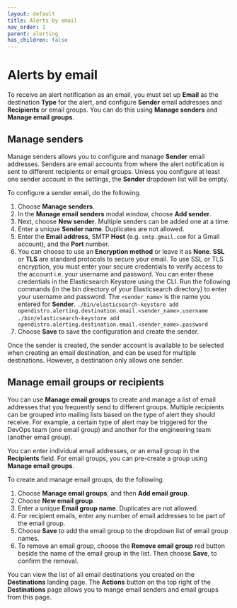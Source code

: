 ```yaml
---
layout: default
title: Alerts by email
nav_order: 1
parent: alerting
has_children: false
---
```


#  Alerts by email 
To receive an alert notification as an email, you must set up **Email** as the destination **Type** for the alert, and configure **Sender** email addresses and **Recipients** or email groups. You can do this using **Manage senders** and **Manage email groups**. 

## Manage senders
Manage senders allows you to configure and manage **Sender** email addresses. Senders are email accounts from where the alert notification is sent to different recipients or email groups. Unless you configure at least one sender account in the settings, the **Sender** dropdown list will be empty. 

To configure a sender email, do the following.

1. Choose **Manage senders**.
1. In the **Manage email senders** modal window, choose **Add sender**. 
1. Next, choose **New sender**. Multiple senders can be added one at a time.
1. Enter a unique **Sender name**. Duplicates are not allowed.
1. Enter the **Email address**, SMTP **Host** (e.g. `smtp.gmail.com` for a Gmail account), and the **Port** number.
1. You can choose to use an **Encryption method** or leave it as **None**. **SSL** or **TLS** are standard protocols to secure your email. To use SSL or TLS encryption, you must enter your secure credentials to verify access to the account i.e. your username and password. You can enter these credentials in the Elasticsearch Keystore using the CLI. Run the following commands (in the bin directory of your Elasticsearch directory) to enter your username and password. The `<sender_name>` is the name you entered for **Sender**.
    `./bin/elasticsearch-keystore add opendistro.alerting.destination.email.<sender_name>.username` 
    `./bin/elasticsearch-keystore add opendistro.alerting.destination.email.<sender_name>.password`
1. Choose **Save** to save the configuration and create the sender.

Once the sender is created, the sender account is available to be selected when creating an email destination, and can be used for multiple destinations. However, a destination only allows one sender. 

## Manage email groups or recipients 
You can use **Manage email groups** to create and manage a list of email addresses that you frequently send to different groups. Multiple recipients can be grouped into mailing lists based on the type of alert they should receive. For example, a certain type of alert may be triggered for the DevOps team (one email group) and another for the engineering team (another email group). 

You can enter individual email addresses, or an email group in the **Recipients** field. For email groups, you can pre-create a group using **Manage email groups**.

To create and manage email groups, do the following.
1. Choose **Manage email groups**, and then **Add email group**.
1. Choose **New email group**.
1. Enter a unique **Email group name**. Duplicates are not allowed.  
1. For recipient emails, enter any number of email addresses to be part of the email group. 
1.  Choose **Save** to add the email group to the dropdown list of email group names.
1. To remove an email group, choose the **Remove email group** red button beside the name of the email group in the list. Then choose **Save**, to confirm the removal.  

You can view the list of all email destinations you created on the **Destinations** landing page.  The **Actions** button on the top right of the **Destinations** page allows you to mange email senders and email groups from this page.


